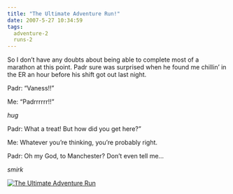 ```yaml
---
title: "The Ultimate Adventure Run!"
date: 2007-5-27 10:34:59
tags:
  adventure-2
  runs-2
---
```



So I don’t have any doubts about being able to complete most of a marathon at this point. Padr sure was surprised when he found me chillin’ in the ER an hour before his shift got out last night.

Padr: “Vaness!!”

Me: “Padrrrrrr!!”

*hug*

Padr: What a treat! But how did you get here?”

Me: Whatever you’re thinking, you’re probably right.

Padr: Oh my God, to Manchester? Don’t even tell me…

*smirk*

[![](http://www.vsoch.com/blog/wp-content/uploads/2010/06/padrrun-300x178.jpg "The Ultimate Adventure Run")](http://www.vsoch.com/blog/wp-content/uploads/2010/06/padrrun.jpg)


